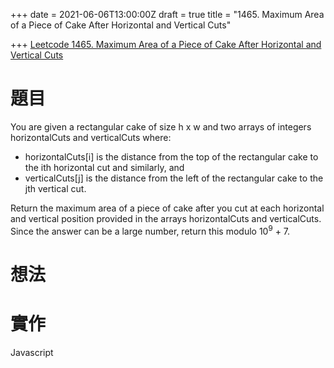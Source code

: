 +++
date = 2021-06-06T13:00:00Z
draft = true
title = "1465. Maximum Area of a Piece of Cake After Horizontal and Vertical Cuts"

+++
[Leetcode 1465. Maximum Area of a Piece of Cake After Horizontal and Vertical Cuts](https://leetcode.com/problems/maximum-area-of-a-piece-of-cake-after-horizontal-and-vertical-cuts/)

# 題目

You are given a rectangular cake of size h x w and two arrays of integers horizontalCuts and verticalCuts where:

* horizontalCuts[i] is the distance from the top of the rectangular cake to the ith horizontal cut and similarly, and
* verticalCuts[j] is the distance from the left of the rectangular cake to the jth vertical cut.

Return the maximum area of a piece of cake after you cut at each horizontal and vertical position provided in the arrays horizontalCuts and verticalCuts. Since the answer can be a large number, return this modulo 10<sup>9</sup> + 7.

# 想法



# 實作

Javascript
```

```